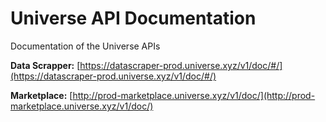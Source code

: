 # Universe API Documentation
Documentation of the Universe APIs

**Data Scrapper:** [https://datascraper-prod.universe.xyz/v1/doc/#/](https://datascraper-prod.universe.xyz/v1/doc/#/) 

**Marketplace:** [http://prod-marketplace.universe.xyz/v1/doc/](http://prod-marketplace.universe.xyz/v1/doc/)
